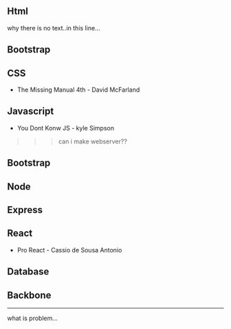 ## Html
why there is no text..in this line...
## Bootstrap
## CSS
- The Missing Manual 4th - David McFarland

## Javascript
- You Dont Konw JS - kyle Simpson
>>> can i make webserver??
   
   
## Bootstrap

## Node
## Express

## React
- Pro React - Cassio de Sousa Antonio

## Database
## Backbone

---
what is problem...
